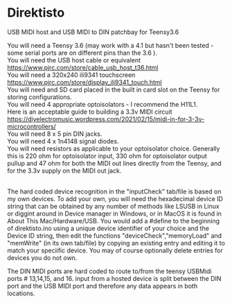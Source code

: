 # Direktisto
USB MIDI host and USB MIDI to DIN patchbay for Teensy3.6<br>

You will need a Teensy 3.6 (may work with a 4.1 but hasn't been tested - some serial ports are on different pins than the 3.6 ). <br>
You will need the USB host cable or equivalent  https://www.pjrc.com/store/cable_usb_host_t36.html <br>
You will need a 320x240 ili9341 touchscreen  https://www.pjrc.com/store/display_ili9341_touch.html <br>
You will need and SD card placed in the built in card slot on the Teensy for storing configurations. <br>
You will need 4 appropriate optoisolators - I recommend the H11L1.<br>
Here is an acceptable guide to building a 3.3v MIDI circuit https://diyelectromusic.wordpress.com/2021/02/15/midi-in-for-3-3v-microcontrollers/ <br>
You will need 8 x 5 pin DIN jacks. <br>
You will need 4 x 1n4148 signal diodes. <br>
You will need resistors as applicable to your optoisolator choice. Generally this is 220 ohm for optoisolator input, 330 ohm for optoisolator output pullup and 47 ohm for both the MIDI out lines directly from the Teensy, and for the 3.3v supply on the MIDI out jack. <br><br>

The hard coded device recognition in the "inputCheck" tab/file is based on my own devices. To add your own, you will need the hexadecimal device ID string that can be obtained by any number of methods like LSUSB in Linux or diggint around in Device manager in Windows, or in MacOS it is found in About This Mac/Hardware/USB.
You would add a #define to the beginning of direktisto.ino using a unique device identifier of your choice and the Device ID string, then edit the functions "deviceCheck","memoryLoad" and "memWrite" (in its own tab/file) by copying an existing entry and editing it to match your speciific device.  You may of course optionally delete entries for devices you do not own. 

The DIN MIDI ports are hard coded to route to/from the teensy USBMidi ports # 13,14,15, and 16.  input from a hosted device is split between the DIN port and the USB MIDI port and therefore any data appears in both locations.
